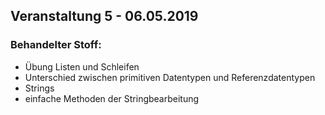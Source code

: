 ## Veranstaltung 5 - 06.05.2019

### Behandelter Stoff:
- Übung Listen und Schleifen
- Unterschied zwischen primitiven Datentypen und Referenzdatentypen
- Strings
- einfache Methoden der Stringbearbeitung
